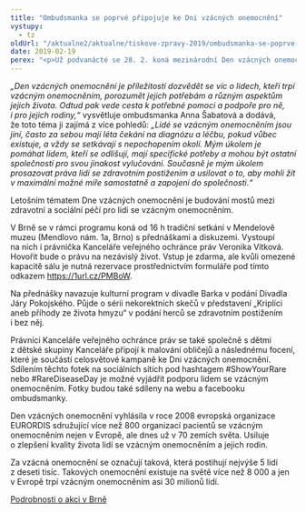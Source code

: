 ```yaml
---
title: "Ombudsmanka se poprvé připojuje ke Dni vzácných onemocnění"
vystupy:
  - tz
oldUrl: "/aktualne2/aktualne/tiskove-zpravy-2019/ombudsmanka-se-poprve-pripojuje-ke-dni-vzacnych-onemocneni/"
date: 2019-02-19
perex: "<p>Už podvanácté se 28. 2. koná mezinárodní Den vzácných onemocnění. Na celém světě se k němu připojují stovky pacientských organizací, lékařů, poskytovatelů sociálních služeb, nevládních organizací, vědců a dalších. Poprvé se do organizace Dne vzácných onemocnění zapojuje i veřejná ochránkyně práv, aby tím vyjádřila podporu celosvětové komunitě lidí se vzácným onemocněním.</p>"
---
```


<!-- imported from the old website -->

<p><i>„Den vzácných onemocnění je příležitostí dozvědět se víc o lidech, kteří trpí vzácným onemocněním, porozumět jejich potřebám a různým aspektům jejich života. Odtud pak vede cesta k potřebné pomoci a podpoře pro ně, i pro jejich rodiny,“</i> vysvětluje ombudsmanka Anna Šabatová a dodává, že toto téma ji zajímá z více pohledů: <i>„Lidé se vzácným onemocněním jsou jiní, často za sebou mají léta čekání na diagnózu a léčbu, pokud vůbec existuje, a vždy se setkávají s nepochopením okolí. Mým úkolem je pomáhat lidem, kteří se odlišují, mají specifické potřeby a mohou být ostatní společností pro svou jinakost vylučováni. Současně je mým úkolem prosazovat práva lidí se zdravotním postižením a usilovat o to, aby mohli žít v maximální možné míře samostatně a zapojeni do společnosti.“</i></p> <p>Letošním tématem Dne vzácných onemocnění je budování mostů mezi zdravotní a sociální péčí pro lidi se vzácným onemocněním.</p> <p>V Brně se v rámci programu koná od 16 h tradiční setkání v Mendelově muzeu (Mendlovo nám. 1a, Brno) s přednáškami a diskuzemi. Vystoupí na nich i právnička Kanceláře veřejného ochránce práv Veronika Vítková. Hovořit bude o právu na nezávislý život. Vstup je zdarma, ale kvůli omezené kapacitě sálu je nutná rezervace prostřednictvím formuláře pod tímto odkazem <a href="https://1url.cz/PMBoW" target="_blank">https://1url.cz/PMBoW</a>. </p> <p>Na přednášky navazuje kulturní program v divadle Barka v podání Divadla Járy Pokojského. Půjde o sérii nekorektních skečů v představení „Kriplíci aneb příhody ze života hmyzu“ v podání herců se zdravotním postižením i bez něj.</p> <p>Právníci Kanceláře veřejného ochránce práv se také společně s dětmi z dětské skupiny Kanceláře připojí k malování obličejů a následnému focení, které je součástí celosvětové kampaně ke Dni vzácných onemocnění. Sdílením těchto fotek na sociálních sítích pod hashtagem #ShowYourRare nebo #RareDiseaseDay je možné vyjádřit podporu lidem se vzácným onemocněním. Fotky budou také sdíleny na webu a facebooku ombudsmanky.</p> <p>Den vzácných onemocnění vyhlásila v roce 2008 evropská organizace EURORDIS sdružující více než 800 organizací pacientů se vzácným onemocněním nejen v Evropě, ale dnes už v 70 zemích světa. Usiluje o zlepšení kvality života lidí se vzácným onemocněním a jejich rodin. </p> <p>Za vzácná onemocnění se označují taková, která postihují nejvýše 5 lidí z deseti tisíc. Takových onemocnění existuje na světě více než 8 000 a jen v Evropě trpí vzácným onemocněním asi 30 milionů lidí.</p> <p><a href="https://test.ochrance.cz/monitorovani-prav-lidi-se-zdravotnim-postizenim/aktuality-z-monitorovani/aktuality-z-monitorovani-2019/brno-slavi-den-vzacnych-onemocneni-2019/">Podrobnosti o akci v Brně</a></p>
